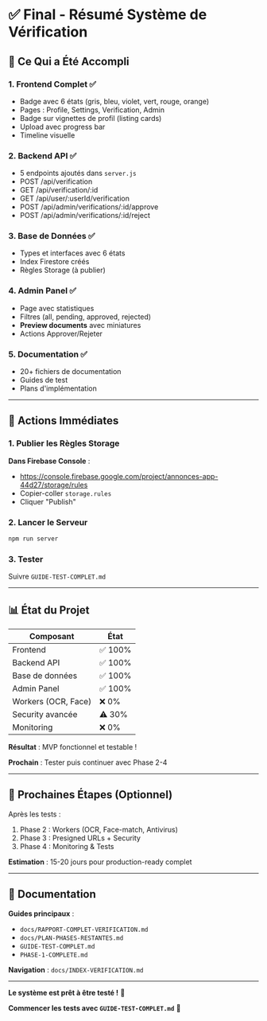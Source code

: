 # ✅ Final - Résumé Système de Vérification

## 🎉 Ce Qui a Été Accompli

### 1. Frontend Complet ✅
- Badge avec 6 états (gris, bleu, violet, vert, rouge, orange)
- Pages : Profile, Settings, Verification, Admin
- Badge sur vignettes de profil (listing cards)
- Upload avec progress bar
- Timeline visuelle

### 2. Backend API ✅
- 5 endpoints ajoutés dans `server.js`
- POST /api/verification
- GET /api/verification/:id
- GET /api/user/:userId/verification
- POST /api/admin/verifications/:id/approve
- POST /api/admin/verifications/:id/reject

### 3. Base de Données ✅
- Types et interfaces avec 6 états
- Index Firestore créés
- Règles Storage (à publier)

### 4. Admin Panel ✅
- Page avec statistiques
- Filtres (all, pending, approved, rejected)
- **Preview documents** avec miniatures
- Actions Approver/Rejeter

### 5. Documentation ✅
- 20+ fichiers de documentation
- Guides de test
- Plans d'implémentation

---

## 🚀 Actions Immédiates

### 1. Publier les Règles Storage
**Dans Firebase Console** :
- https://console.firebase.google.com/project/annonces-app-44d27/storage/rules
- Copier-coller `storage.rules`
- Cliquer "Publish"

### 2. Lancer le Serveur
```bash
npm run server
```

### 3. Tester
Suivre `GUIDE-TEST-COMPLET.md`

---

## 📊 État du Projet

| Composant | État |
|-----------|------|
| Frontend | ✅ 100% |
| Backend API | ✅ 100% |
| Base de données | ✅ 100% |
| Admin Panel | ✅ 100% |
| Workers (OCR, Face) | ❌ 0% |
| Security avancée | ⚠️ 30% |
| Monitoring | ❌ 0% |

**Résultat** : MVP fonctionnel et testable !

**Prochain** : Tester puis continuer avec Phase 2-4

---

## 🎯 Prochaines Étapes (Optionnel)

Après les tests :
1. Phase 2 : Workers (OCR, Face-match, Antivirus)
2. Phase 3 : Presigned URLs + Security
3. Phase 4 : Monitoring & Tests

**Estimation** : 15-20 jours pour production-ready complet

---

## 📝 Documentation

**Guides principaux** :
- `docs/RAPPORT-COMPLET-VERIFICATION.md`
- `docs/PLAN-PHASES-RESTANTES.md`
- `GUIDE-TEST-COMPLET.md`
- `PHASE-1-COMPLETE.md`

**Navigation** : `docs/INDEX-VERIFICATION.md`

---

**Le système est prêt à être testé !** 🧪

**Commencer les tests avec `GUIDE-TEST-COMPLET.md`** 🚀

